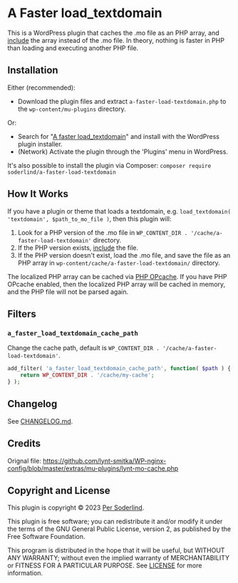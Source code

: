 # A Faster load_textdomain

This is a WordPress plugin that caches the .mo file as an PHP array, and [include](https://www.php.net/manual/en/function.include.php) the array instead of the .mo file. In theory, nothing is faster in PHP than loading and executing another PHP file.

## Installation

Either (recommended):

- Download the plugin files and extract `a-faster-load-textdomain.php` to the `wp-content/mu-plugins` directory.

Or:

- Search for "[A faster load_textdomain](https://wordpress.org/plugins/a-faster-load-textdomain/)" and install with the WordPress plugin installer. 
- (Network) Activate the plugin through the 'Plugins' menu in WordPress.

It's also possible to install the plugin via Composer: `composer require soderlind/a-faster-load-textdomain`

## How It Works

If you have a plugin or theme that loads a textdomain, e.g. `load_textdomain( 'textdomain', $path_to_mo_file )`, then this plugin will:

1. Look for a PHP version of the .mo file in `WP_CONTENT_DIR . '/cache/a-faster-load-textdomain'` directory.
2. If the PHP version exists, [include](https://www.php.net/manual/en/function.include.php) the file.
3. If the PHP version doesn't exist, load the .mo file, and save the file as an PHP array in `wp-content/cache/a-faster-load-textdomain/` directory.

The localized PHP array can be cached via [PHP OPcache](http://blog.jpauli.tech/2015-03-05-opcache-html/). If you have PHP OPcache enabled, then the localized PHP array will be cached in memory, and the PHP file will not be parsed again.

## Filters

### `a_faster_load_textdomain_cache_path`

Change the cache path, default is `WP_CONTENT_DIR . '/cache/a-faster-load-textdomain'`.

```php
add_filter( 'a_faster_load_textdomain_cache_path', function( $path ) {
	return WP_CONTENT_DIR . '/cache/my-cache';
} );
```

## Changelog

See [CHANGELOG.md](CHANGELOG.md).

## Credits

Orignal file: https://github.com/lynt-smitka/WP-nginx-config/blob/master/extras/mu-plugins/lynt-mo-cache.php

## Copyright and License

This plugin is copyright © 2023 [Per Soderlind](http://soderlind.no).

This plugin is free software; you can redistribute it and/or modify it under the terms of the GNU General Public License, version 2, as published by the Free Software Foundation.

This program is distributed in the hope that it will be useful, but WITHOUT ANY WARRANTY; without even the implied warranty of MERCHANTABILITY or FITNESS FOR A PARTICULAR PURPOSE. See [LICENSE](LICENSE) for more information.
